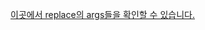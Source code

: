 [이곳에서 replace의 args들을 확인할 수 있습니다.](https://developer.mozilla.org/ko/docs/Web/JavaScript/Reference/Global_Objects/String/replace#:~:text=%ED%95%A8%EC%88%98%20%EC%8B%9C%EA%B7%B8%EB%8B%88%EC%B2%98%EB%8A%94%20%EC%95%84%EB%9E%98%EC%99%80,12345%20%2D%20%23%24*%25%27%EB%A1%9C%20%EC%84%A4%EC%A0%95%ED%95%A9%EB%8B%88%EB%8B%A4.)
